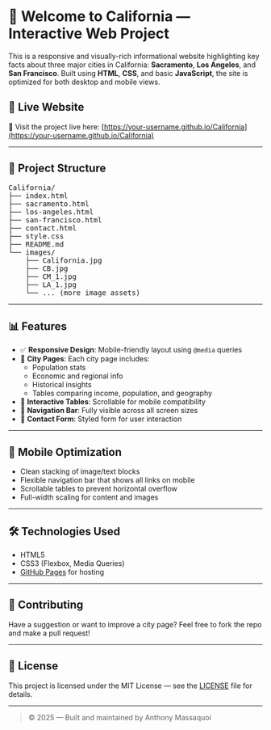 # 🌴 Welcome to California — Interactive Web Project

This is a responsive and visually-rich informational website highlighting key facts about three major cities in California: **Sacramento**, **Los Angeles**, and **San Francisco**. Built using **HTML**, **CSS**, and basic **JavaScript**, the site is optimized for both desktop and mobile views.

## 🚀 Live Website

📍 Visit the project live here: [https://your-username.github.io/California](https://your-username.github.io/California)  


---

## 📂 Project Structure

<pre>
California/
├── index.html          <!-- Home page with navigation -->
├── sacramento.html     <!-- Sacramento-specific data and charts -->
├── los-angeles.html    <!-- Los Angeles-specific data and charts -->
├── san-francisco.html  <!-- San Francisco-specific data and charts -->
├── contact.html        <!-- Contact form -->
├── style.css           <!-- Styling for layout and responsiveness -->
├── README.md           <!-- This file -->
└── images/             <!-- All image assets -->
    ├── California.jpg
    ├── CB.jpg
    ├── CM_1.jpg
    ├── LA_1.jpg
    └── ... (more image assets)
</pre>

---

## 📊 Features

- ✅ **Responsive Design**: Mobile-friendly layout using `@media` queries
- 📸 **City Pages**: Each city page includes:
  - Population stats
  - Economic and regional info
  - Historical insights
  - Tables comparing income, population, and geography
- 📍 **Interactive Tables**: Scrollable for mobile compatibility
- 🧭 **Navigation Bar**: Fully visible across all screen sizes
- 💬 **Contact Form**: Styled form for user interaction

---

## 📱 Mobile Optimization

- Clean stacking of image/text blocks
- Flexible navigation bar that shows all links on mobile
- Scrollable tables to prevent horizontal overflow
- Full-width scaling for content and images

---

## 🛠 Technologies Used

- HTML5
- CSS3 (Flexbox, Media Queries)
- [GitHub Pages](https://pages.github.com/) for hosting

---

## 🙌 Contributing

Have a suggestion or want to improve a city page? Feel free to fork the repo and make a pull request!

---

## 📃 License

This project is licensed under the MIT License — see the [LICENSE](LICENSE) file for details.

---

> © 2025 — Built and maintained by Anthony Massaquoi


